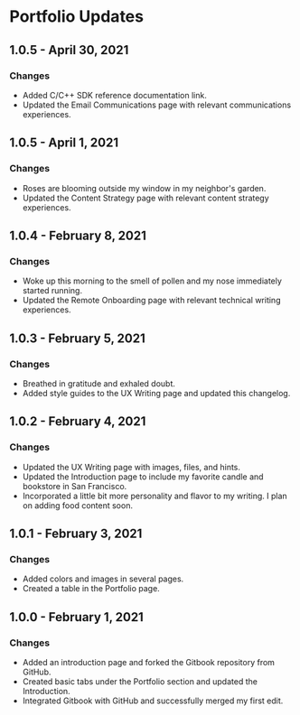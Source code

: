 # Portfolio Updates

## 1.0.5 - April 30, 2021

### **Changes**

* Added C/C++ SDK reference documentation link.
* Updated the Email Communications page with relevant communications experiences.

## 1.0.5 - April 1, 2021

### **Changes**

* Roses are blooming outside my window in my neighbor's garden.
* Updated the Content Strategy page with relevant content strategy experiences. 

## 1.0.4 - February 8, 2021

### **Changes**

* Woke up this morning to the smell of pollen and my nose immediately started running. 
* Updated the Remote Onboarding page with relevant technical writing experiences. 

## 1.0.3 - February 5, 2021

### **Changes**

* Breathed in gratitude and exhaled doubt.
* Added style guides to the UX Writing page and updated this changelog.

## 1.0.2 - February 4, 2021

### Changes

* Updated the UX Writing page with images, files, and hints.
* Updated the Introduction page to include my favorite candle and bookstore in San Francisco.
* Incorporated a little bit more personality and flavor to my writing. I plan on adding food content soon.

## 1.0.1 - February 3, 2021

### Changes

* Added colors and images in several pages.
* Created a table in the Portfolio page.

## 1.0.0 - February 1, 2021

### Changes

* Added an introduction page and forked the Gitbook repository from GitHub.
* Created basic tabs under the Portfolio section and updated the Introduction.
* Integrated Gitbook with GitHub and successfully merged my first edit.



